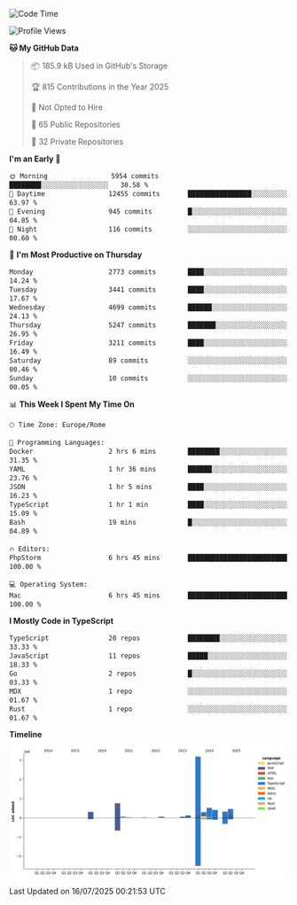 <!--START_SECTION:waka-->
![Code Time](http://img.shields.io/badge/Code%20Time-6%2C109%20hrs%2016%20mins-blue)

![Profile Views](http://img.shields.io/badge/Profile%20Views-0-blue)

**🐱 My GitHub Data** 

> 📦 185.9 kB Used in GitHub's Storage 
 > 
> 🏆 815 Contributions in the Year 2025
 > 
> 🚫 Not Opted to Hire
 > 
> 📜 65 Public Repositories 
 > 
> 🔑 32 Private Repositories 
 > 
**I'm an Early 🐤** 

```text
🌞 Morning                5954 commits        ████████░░░░░░░░░░░░░░░░░   30.58 % 
🌆 Daytime                12455 commits       ████████████████░░░░░░░░░   63.97 % 
🌃 Evening                945 commits         █░░░░░░░░░░░░░░░░░░░░░░░░   04.85 % 
🌙 Night                  116 commits         ░░░░░░░░░░░░░░░░░░░░░░░░░   00.60 % 
```
📅 **I'm Most Productive on Thursday** 

```text
Monday                   2773 commits        ████░░░░░░░░░░░░░░░░░░░░░   14.24 % 
Tuesday                  3441 commits        ████░░░░░░░░░░░░░░░░░░░░░   17.67 % 
Wednesday                4699 commits        ██████░░░░░░░░░░░░░░░░░░░   24.13 % 
Thursday                 5247 commits        ███████░░░░░░░░░░░░░░░░░░   26.95 % 
Friday                   3211 commits        ████░░░░░░░░░░░░░░░░░░░░░   16.49 % 
Saturday                 89 commits          ░░░░░░░░░░░░░░░░░░░░░░░░░   00.46 % 
Sunday                   10 commits          ░░░░░░░░░░░░░░░░░░░░░░░░░   00.05 % 
```


📊 **This Week I Spent My Time On** 

```text
🕑︎ Time Zone: Europe/Rome

💬 Programming Languages: 
Docker                   2 hrs 6 mins        ████████░░░░░░░░░░░░░░░░░   31.35 % 
YAML                     1 hr 36 mins        ██████░░░░░░░░░░░░░░░░░░░   23.76 % 
JSON                     1 hr 5 mins         ████░░░░░░░░░░░░░░░░░░░░░   16.23 % 
TypeScript               1 hr 1 min          ████░░░░░░░░░░░░░░░░░░░░░   15.09 % 
Bash                     19 mins             █░░░░░░░░░░░░░░░░░░░░░░░░   04.89 % 

🔥 Editors: 
PhpStorm                 6 hrs 45 mins       █████████████████████████   100.00 % 

💻 Operating System: 
Mac                      6 hrs 45 mins       █████████████████████████   100.00 % 
```

**I Mostly Code in TypeScript** 

```text
TypeScript               20 repos            ████████░░░░░░░░░░░░░░░░░   33.33 % 
JavaScript               11 repos            █████░░░░░░░░░░░░░░░░░░░░   18.33 % 
Go                       2 repos             █░░░░░░░░░░░░░░░░░░░░░░░░   03.33 % 
MDX                      1 repo              ░░░░░░░░░░░░░░░░░░░░░░░░░   01.67 % 
Rust                     1 repo              ░░░░░░░░░░░░░░░░░░░░░░░░░   01.67 % 
```



**Timeline**

![Lines of Code chart](https://raw.githubusercontent.com/frnwtr/frnwtr/main/assets/bar_graph.png)


 Last Updated on 16/07/2025 00:21:53 UTC
<!--END_SECTION:waka-->